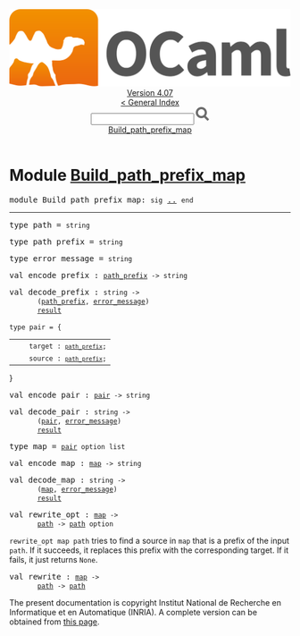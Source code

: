 <!-- ((! set title API !)) ((! set documentation !)) ((! set api !)) ((! set nobreadcrumb !)) -->
<div class="api"><header><nav class="toc brand"><a class="brand" href="https://ocaml.org/"><img src="colour-logo-gray.svg" class="svg" alt="OCaml"></a></nav><nav class="toc"><div class="toc_version"><a href="/docs" id="version-select">Version 4.07</a></div><a href="index.html">&lt; General Index</a><div class="api_search"><input type="text" name="apisearch" id="api_search" oninput="mySearch(false);" onkeypress="this.oninput();" onclick="this.oninput();" onpaste="this.oninput();">
<img src="search_icon.svg" alt="Search" class="svg" onclick="mySearch(false)"></div>
<div id="search_results"></div><div class="toc_title"><a href="#top">Build_path_prefix_map</a></div><ul></ul></nav></header>

<h1>Module <a href="type_Build_path_prefix_map.html">Build_path_prefix_map</a></h1>

<pre><span id="MODULEBuild_path_prefix_map"><span class="keyword">module</span> Build_path_prefix_map</span>: <code class="code"><span class="keyword">sig</span></code> <a href="Build_path_prefix_map.html">..</a> <code class="code"><span class="keyword">end</span></code></pre><hr width="100%">

<pre><span id="TYPEpath"><span class="keyword">type</span> <code class="type"></code>path</span> = <code class="type">string</code> </pre>


<pre><span id="TYPEpath_prefix"><span class="keyword">type</span> <code class="type"></code>path_prefix</span> = <code class="type">string</code> </pre>


<pre><span id="TYPEerror_message"><span class="keyword">type</span> <code class="type"></code>error_message</span> = <code class="type">string</code> </pre>


<pre><span id="VALencode_prefix"><span class="keyword">val</span> encode_prefix</span> : <code class="type"><a href="Build_path_prefix_map.html#TYPEpath_prefix">path_prefix</a> -&gt; string</code></pre>
<pre><span id="VALdecode_prefix"><span class="keyword">val</span> decode_prefix</span> : <code class="type">string -&gt;<br>       (<a href="Build_path_prefix_map.html#TYPEpath_prefix">path_prefix</a>, <a href="Build_path_prefix_map.html#TYPEerror_message">error_message</a>)<br>       <a href="Pervasives.html#TYPEresult">result</a></code></pre>
<pre><code><span id="TYPEpair"><span class="keyword">type</span> <code class="type"></code>pair</span> = {</code></pre><table class="typetable">
<tbody><tr>
<td align="left" valign="top">
<code>&nbsp;&nbsp;</code></td>
<td align="left" valign="top">
<code><span id="TYPEELTpair.target">target</span>&nbsp;: <code class="type"><a href="Build_path_prefix_map.html#TYPEpath_prefix">path_prefix</a></code>;</code></td>

</tr>
<tr>
<td align="left" valign="top">
<code>&nbsp;&nbsp;</code></td>
<td align="left" valign="top">
<code><span id="TYPEELTpair.source">source</span>&nbsp;: <code class="type"><a href="Build_path_prefix_map.html#TYPEpath_prefix">path_prefix</a></code>;</code></td>

</tr></tbody></table>
}



<pre><span id="VALencode_pair"><span class="keyword">val</span> encode_pair</span> : <code class="type"><a href="Build_path_prefix_map.html#TYPEpair">pair</a> -&gt; string</code></pre>
<pre><span id="VALdecode_pair"><span class="keyword">val</span> decode_pair</span> : <code class="type">string -&gt;<br>       (<a href="Build_path_prefix_map.html#TYPEpair">pair</a>, <a href="Build_path_prefix_map.html#TYPEerror_message">error_message</a>)<br>       <a href="Pervasives.html#TYPEresult">result</a></code></pre>
<pre><span id="TYPEmap"><span class="keyword">type</span> <code class="type"></code>map</span> = <code class="type"><a href="Build_path_prefix_map.html#TYPEpair">pair</a> option list</code> </pre>


<pre><span id="VALencode_map"><span class="keyword">val</span> encode_map</span> : <code class="type"><a href="Build_path_prefix_map.html#TYPEmap">map</a> -&gt; string</code></pre>
<pre><span id="VALdecode_map"><span class="keyword">val</span> decode_map</span> : <code class="type">string -&gt;<br>       (<a href="Build_path_prefix_map.html#TYPEmap">map</a>, <a href="Build_path_prefix_map.html#TYPEerror_message">error_message</a>)<br>       <a href="Pervasives.html#TYPEresult">result</a></code></pre>
<pre><span id="VALrewrite_opt"><span class="keyword">val</span> rewrite_opt</span> : <code class="type"><a href="Build_path_prefix_map.html#TYPEmap">map</a> -&gt;<br>       <a href="Build_path_prefix_map.html#TYPEpath">path</a> -&gt; <a href="Build_path_prefix_map.html#TYPEpath">path</a> option</code></pre><div class="info ">
<div class="info-desc">
<p><code class="code">rewrite_opt&nbsp;map&nbsp;path</code> tries to find a source in <code class="code">map</code>
    that is a prefix of the input <code class="code">path</code>. If it succeeds,
    it replaces this prefix with the corresponding target.
    If it fails, it just returns <code class="code"><span class="constructor">None</span></code>.</p>
</div>
</div>

<pre><span id="VALrewrite"><span class="keyword">val</span> rewrite</span> : <code class="type"><a href="Build_path_prefix_map.html#TYPEmap">map</a> -&gt;<br>       <a href="Build_path_prefix_map.html#TYPEpath">path</a> -&gt; <a href="Build_path_prefix_map.html#TYPEpath">path</a></code></pre>
<div class="copyright">The present documentation is copyright Institut National de Recherche en Informatique et en Automatique (INRIA). A complete version can be obtained from <a href="http://caml.inria.fr/pub/docs/manual-ocaml/">this page</a>.</div></div>
